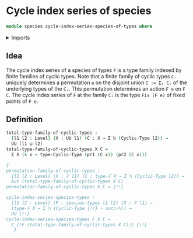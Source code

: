 # Cycle index series of species

```agda
module species.cycle-index-series-species-of-types where
```

<details><summary>Imports</summary>

```agda
open import elementary-number-theory.natural-numbers

open import foundation.dependent-pair-types
open import foundation.universe-levels

open import univalent-combinatorics.cyclic-finite-types
```

</details>

## Idea

The cycle index series of a species of types `F` is a type family indexed by
finite families of cyclic types. Note that a finite family of cyclic types `Cᵢ`
uniquely determines a permutation `e` on the disjoint union `C := Σᵢ Cᵢ` of the
underlying types of the `Cᵢ`. This permutation determines an action `F e` on
`F C`. The cycle index series of `F` at the family `Cᵢ` is the type `Fix (F e)`
of fixed points of `F e`.

## Definition

```agda
total-type-family-of-cyclic-types :
  {l1 l2 : Level} (X : UU l1) (C : X → Σ ℕ (Cyclic-Type l2)) →
  UU (l1 ⊔ l2)
total-type-family-of-cyclic-types X C =
  Σ X (λ x → type-Cyclic-Type (pr1 (C x)) (pr2 (C x)))

{-
permutation-family-of-cyclic-types :
  {l1 l2 : Level} (X : 𝔽 l1) (C : type-𝔽 X → Σ ℕ (Cyclic-Type l2)) →
  Aut (total-type-family-of-cyclic-types X C)
permutation-family-of-cyclic-types X C = {!!}

cycle-index-series-species-types :
  {l1 l2 : Level} (F : species-types l1 l2) (X : 𝔽 l1) →
  (type-𝔽 X → Σ ℕ (Cyclic-Type {!!} ∘ succ-ℕ)) →
  UU {!!}
cycle-index-series-species-types F X C =
  Σ {!F (total-type-family-of-cyclic-types X C)!} {!!}
  -}
```
